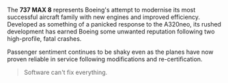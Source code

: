 The **737 MAX 8** represents Boeing's attempt to modernise its most successful aircraft family with new engines and improved efficiency. Developed as something of a panicked response to the A320neo, its rushed development has earned Boeing some unwanted reputation following two high-profile, fatal crashes.

Passenger sentiment continues to be shaky even as the planes have now proven reliable in service following modifications and re-certification.

> Software can't fix everything. 